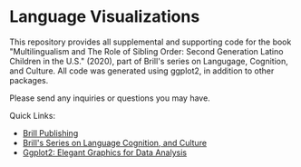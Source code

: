 # Language Visualizations

This repository provides all supplemental and supporting code for the book "Multilingualism and The Role of Sibling Order: Second Generation Latino Children in the U.S." (2020), part of Brill's series on Langugage, Cognition, and Culture. All code was generated using ggplot2, in addition to other packages. 

Please send any inquiries or questions you may have. 

Quick Links:
- [Brill Publishing](https://brill.com)
- [Brill's Series on Language Cognition, and Culture](https://brill.com/view/serial/BSLC)
- [Ggplot2: Elegant Graphics for Data Analysis](https://ggplot2-book.org/)

